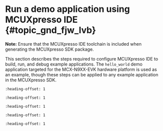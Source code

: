 # Run a demo application using MCUXpresso IDE {#topic_gnd_fjw_lvb}

**Note:** Ensure that the MCUXpresso IDE toolchain is included when generating the MCUXpresso SDK package.

This section describes the steps required to configure MCUXpresso IDE to build, run, and debug example applications. The `hello_world` demo application targeted for the MCX-N9XX-EVK hardware platform is used as an example, though these steps can be applied to any example application in the MCUXpresso SDK.


```{include} ../topics/ide_select_the_workspace_location.md
:heading-offset: 1
```

```{include} ../topics/ide_build_an_example_application.md
:heading-offset: 1
```

```{include} ../topics/ide_run_an_example_application.md
:heading-offset: 1
```

```{include} ../topics/ide_build_a_trustzone_example_application.md
:heading-offset: 1
```

```{include} ../topics/ide_run_a_trustzone_example_application.md
:heading-offset: 1
```

